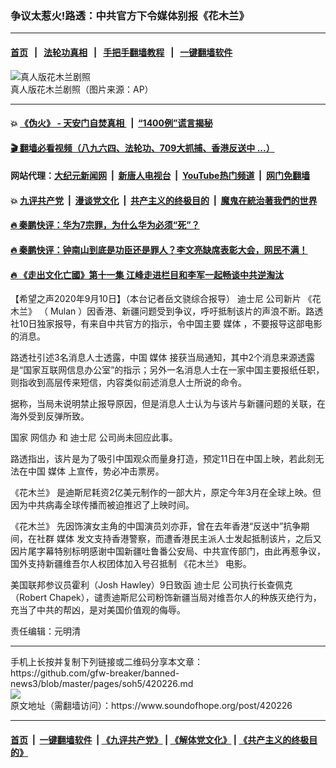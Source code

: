 ### 争议太惹火!路透：中共官方下令媒体别报《花木兰》
------------------------

#### [首页](https://github.com/gfw-breaker/banned-news3/blob/master/README.md) &nbsp;&nbsp;|&nbsp;&nbsp; [法轮功真相](https://github.com/begood0513/basic/blob/master/README.md)  &nbsp;&nbsp;|&nbsp;&nbsp; [手把手翻墙教程](https://github.com/gfw-breaker/guides/wiki)  &nbsp;&nbsp;|&nbsp;&nbsp; [一键翻墙软件](https://github.com/gfw-breaker/nogfw/blob/master/README.md)  



<div><img alt="真人版花木兰剧照" src="https://img.soundofhope.org/2020-09/phpcf7rmv-1599549231182.jpg"/>
<br/><figcaption class="caption">
 真人版花木兰剧照（图片来源：AP）
</figcaption></div><hr/>

#### 💥 [《伪火》 - 天安门自焚真相 ](http://141.164.51.119:10000/videos/blog/weihuo.html)&nbsp; |&nbsp; [“1400例”谎言揭秘  ](http://141.164.51.119:10000/videos/blog/jiexi1400.html)

#### [ 🎬  翻墙必看视频（八九六四、法轮功、709大抓捕、香港反送中 ...）](https://github.com/gfw-breaker/links/blob/master/banned.md)

#### 网站代理：[大纪元新闻网](http://167.172.10.89:10080/gb/) &nbsp;|&nbsp; [新唐人电视台](http://167.172.10.89:8808/gb/)  &nbsp;|&nbsp; [YouTube热门频道](http://158.247.203.241/youtube.html) &nbsp;|&nbsp; [网门免翻墙](http://158.247.203.241:11000/show.aspx?name=ogHome)

#### 💥 [九评共产党](http://141.164.51.119:10000/videos/res/jiuping/)&nbsp; |&nbsp; [漫谈党文化](http://141.164.51.119:10000/videos/res/mtdwh/)&nbsp; |&nbsp; [共产主义的终极目的](http://141.164.51.119:10000/videos/res/zjmd/)&nbsp; |&nbsp; [魔鬼在統治著我們的世界](http://141.164.51.119:10000/videos/res/TheSpecter/)  

#### [ 🔥  秦鹏快评：华为7宗罪，为什么华为必须“死”？](http://141.164.51.119:10000/videos/news/qp01.html)

#### [ 🔥  秦鹏快评：钟南山到底是功臣还是罪人？李文亮缺席表彰大会，网民不满！](http://141.164.51.119:10000/videos/news/qp02.html)

#### [ 🔥  《走出文化亡國》第十一集 江峰走进栏目和李军一起畅谈中共逆淘汰](http://141.164.51.119:10000/videos/news/../res/zcwhwg/index.html)

<div><div class="Content__Wrapper sc-1bvya0-0 grZQxZ">
 <p class="meta-top">
  <span class="meta">
   【希望之声2020年9月10日】（本台记者岳文骁综合报导）
  </span>
  <ok href="/term/3856">
   迪士尼
  </ok>
  公司新片
  <ok href="/term/246136">
   《花木兰》
  </ok>
  （
  <ok href="/term/372223">
   Mulan
  </ok>
  ）因香港、新疆问题受到争议，呼吁抵制该片的声浪不断。路透社10日独家报导，有来自中共官方的指示，令中国主要
  <ok href="/term/4045">
   媒体
  </ok>
  ，不要报导这部电影的消息。
 </p>
 <p>
  路透社引述3名消息人士透露，中国
  <ok href="/term/4045">
   媒体
  </ok>
  接获当局通知，其中2个消息来源透露是“国家互联网信息办公室”的指示；另外一名消息人士在一家中国主要报纸任职，则指收到高层传来短信，内容类似前述消息人士所说的命令。
 </p>
 <div class="AD_Embed__Wrap-sc-1xslmin-0 igMuqX module desktop">
  <div>
  </div>
 </div>
 <p>
  据称，当局未说明禁止报导原因，但是消息人士认为与该片与新疆问题的关联，在海外受到反弹所致。
 </p>
 <p>
  国家
  <ok href="/term/14359">
   网信办
  </ok>
  和
  <ok href="/term/3856">
   迪士尼
  </ok>
  公司尚未回应此事。
 </p>
 <p>
  路透指出，该片是为了吸引中国观众而量身打造，预定11日在中国上映，若此刻无法在中国
  <ok href="/term/4045">
   媒体
  </ok>
  上宣传，势必冲击票房。
 </p>
 <p>
  <ok href="/term/246136">
   《花木兰》
  </ok>
  是迪斯尼耗资2亿美元制作的一部大片，原定今年3月在全球上映。但因为中共病毒全球传播而被迫推迟了上映时间。
 </p>
 <p>
  <ok href="/term/246136">
   《花木兰》
  </ok>
  先因饰演女主角的中国演员刘亦菲，曾在去年香港“反送中”抗争期间，在社群
  <ok href="/term/4045">
   媒体
  </ok>
  发文支持香港警察，而遭香港民主派人士发起抵制该片，之后又因片尾字幕特别标明感谢中国新疆吐鲁番公安局、中共宣传部门，由此再惹争议，国外支持新疆维吾尔人权团体加入号召抵制
  <ok href="/term/246136">
   《花木兰》
  </ok>
  电影。
 </p>
 <p>
  美国联邦参议员霍利（Josh Hawley）9日致函
  <ok href="/term/3856">
   迪士尼
  </ok>
  公司执行长查佩克（Robert Chapek），谴责迪斯尼公司粉饰新疆当局对维吾尔人的种族灭绝行为，充当了中共的帮凶，是对美国价值观的侮辱。
 </p>
 <p class="meta-btm">
  责任编辑：元明清
 </p>
</div>
</div>
<hr/>
手机上长按并复制下列链接或二维码分享本文章：<br/>
https://github.com/gfw-breaker/banned-news3/blob/master/pages/soh5/420226.md <br/>
<a href='https://github.com/gfw-breaker/banned-news3/blob/master/pages/soh5/420226.md'><img src='https://github.com/gfw-breaker/banned-news3/blob/master/pages/soh5/420226.md.png'/></a> <br/>
原文地址（需翻墙访问）：https://www.soundofhope.org/post/420226


------------------------
#### [首页](https://github.com/gfw-breaker/banned-news3/blob/master/README.md) &nbsp;|&nbsp; [一键翻墙软件](https://github.com/gfw-breaker/nogfw/blob/master/README.md) &nbsp;| [《九评共产党》](https://github.com/gfw-breaker/9ping.md/blob/master/README.md#九评之一评共产党是什么) | [《解体党文化》](https://github.com/gfw-breaker/jtdwh.md/blob/master/README.md) | [《共产主义的终极目的》](https://github.com/gfw-breaker/gczydzjmd.md/blob/master/README.md)


<img src='http://gfw-breaker.win/banned-news3/pages/soh5/420226.md' width='0px' height='0px'/>